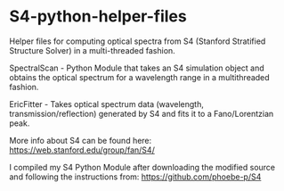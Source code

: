 # S4-python-helper-files
Helper files for computing optical spectra from S4 (Stanford Stratified Structure Solver) in a multi-threaded fashion.

SpectralScan - Python Module that takes an S4 simulation object and obtains the optical spectrum for a wavelength range in a multithreaded fashion.  

EricFitter - Takes optical spectrum data (wavelength, transmission/reflection) generated by S4 and fits it to a Fano/Lorentzian peak.  


More info about S4 can be found here:
https://web.stanford.edu/group/fan/S4/

I compiled my S4 Python Module after downloading the modified source and following the instructions from:
https://github.com/phoebe-p/S4
